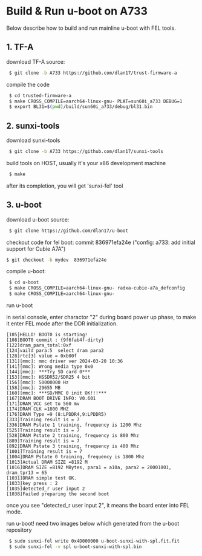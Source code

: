 # Build & Run u-boot on A733

Below describe how to build and run mainline u-boot with FEL tools.

## 1. TF-A

download TF-A source:
```sh
 $ git clone -b A733 https://github.com/dlan17/trust-firmware-a
```

compile the code
```sh
 $ cd trusted-firmware-a
 $ make CROSS_COMPILE=aarch64-linux-gnu- PLAT=sun60i_a733 DEBUG=1
 $ export BL31=$(pwd)/build/sun60i_a733/debug/bl31.bin

```

## 2. sunxi-tools

download sunxi-tools
```sh
 $ git clone -b A733 https://github.com/dlan17/sunxi-tools
```

build tools on HOST, usually it's your x86 development machine
```sh
 $ make
```

after its completion, you will get 'sunxi-fel' tool

## 3. u-boot

download u-boot source:
```sh
 $ git clone https://github.com/dlan17/u-boot

```

checkout code for fel boot: commit 836971efa24e ("config: a733: add initial support for Cubie A7A")

 ```sh
 $ git checkout -b mydev  836971efa24e

```

compile u-boot:
```sh
 $ cd u-boot
 $ make CROSS_COMPILE=aarch64-linux-gnu- radxa-cubie-a7a_defconfig
 $ make CROSS_COMPILE=aarch64-linux-gnu-
```

run u-boot

in serial console, enter charactor "2" during board power up phase,
to make it enter FEL mode after the DDR initialization.
```log
[105]HELLO! BOOT0 is starting!
[108]BOOT0 commit : {9f6fab4f-dirty}
[122]dram_para_total:0xf
[124]vaild para:5  select dram para2
[128]rtc[3] value = 0xb00f
[131][mmc]: mmc driver ver 2024-03-20 10:36
[141][mmc]: Wrong media type 0x0
[144][mmc]: ***Try SD card 0***
[153][mmc]: HSSDR52/SDR25 4 bit
[156][mmc]: 50000000 Hz
[158][mmc]: 29655 MB
[160][mmc]: ***SD/MMC 0 init OK!!!***
[167]DRAM BOOT DRIVE INFO: V0.601
[171]DRAM_VCC set to 560 mv
[174]DRAM CLK =1800 MHZ
[176]DRAM Type =9 (8:LPDDR4,9:LPDDR5)
[333]Training result is = 7
[336]DRAM Pstate 1 training, frequency is 1200 Mhz
[525]Training result is = 7
[528]DRAM Pstate 2 training, frequency is 800 Mhz
[889]Training result is = 7
[892]DRAM Pstate 3 training, frequency is 400 Mhz
[1001]Training result is = 7
[1004]DRAM Pstate 0 training, frequency is 1800 Mhz
[1013]Actual DRAM SIZE =8192 M
[1016]DRAM SIZE =8192 MBytes, para1 = a10a, para2 = 20001001, dram_tpr13 = 65
[1031]DRAM simple test OK.
[1033]key press : 2
[1035]detected_r user input 2
[1038]Failed preparing the second boot
```
once you see "detected_r user input 2", it means the board enter into FEL mode.


run u-boot! need two images below which generated from the u-boot repository

```sh
 $ sudo sunxi-fel write 0x4D000000 u-boot-sunxi-with-spl.fit.fit
 $ sudo sunxi-fel -v spl u-boot-sunxi-with-spl.bin
```

